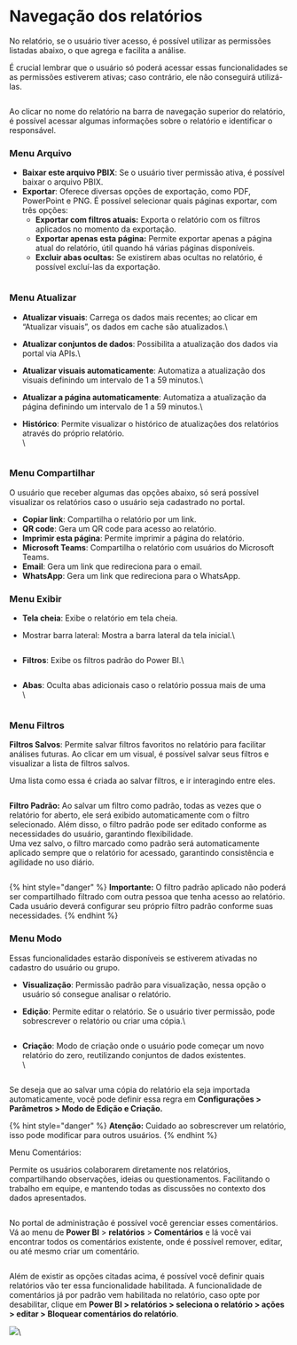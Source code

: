 # Navegação dos relatórios

No relatório, se o usuário tiver acesso, é possível utilizar as permissões listadas abaixo, o que agrega e facilita a análise.

É crucial lembrar que o usuário só poderá acessar essas funcionalidades se as permissões estiverem ativas; caso contrário, ele não conseguirá utilizá-las.

<figure><img src="../../.gitbook/assets/image (27).png" alt=""><figcaption></figcaption></figure>

Ao clicar no nome do relatório na barra de navegação superior do relatório, é possível acessar algumas informações sobre o relatório e identificar o responsável.



### Menu Arquivo

* **Baixar este arquivo PBIX**: Se o usuário tiver permissão ativa, é possível baixar o arquivo PBIX.
* **Exportar**: Oferece diversas opções de exportação, como PDF, PowerPoint e PNG. É possível selecionar quais páginas exportar, com três opções:
  * **Exportar com filtros atuais:** Exporta o relatório com os filtros aplicados no momento da exportação.
  * **Exportar apenas esta página:** Permite exportar apenas a página atual do relatório, útil quando há várias páginas disponíveis.
  * **Excluir abas ocultas:** Se existirem abas ocultas no relatório, é possível excluí-las da exportação.

<figure><img src="../../.gitbook/assets/image (314).png" alt=""><figcaption></figcaption></figure>



### Menu Atualizar

* **Atualizar visuais**: Carrega os dados mais recentes; ao clicar em “Atualizar visuais”, os dados em cache são atualizados.\

* **Atualizar conjuntos de dados**: Possibilita a atualização dos dados via portal via APIs.\

* **Atualizar visuais automaticamente**: Automatiza a atualização dos visuais definindo um intervalo de 1 a 59 minutos.\

* **Atualizar a página automaticamente**: Automatiza a atualização da página definindo um intervalo de 1 a 59 minutos.\

*   **Histórico**: Permite visualizar o histórico de atualizações dos relatórios através do próprio relatório.\
    \


    <figure><img src="../../.gitbook/assets/image (315).png" alt=""><figcaption></figcaption></figure>



### Menu Compartilhar

O usuário que receber algumas das opções abaixo, só será possível visualizar os relatórios caso o usuário seja cadastrado no portal.

* **Copiar link**: Compartilha o relatório por um link.
* **QR code**: Gera um QR code para acesso ao relatório.
* **Imprimir esta página**: Permite imprimir a página do relatório.
* **Microsoft Teams**: Compartilha o relatório com usuários do Microsoft Teams.
* **Email**: Gera um link que redireciona para o email.
* **WhatsApp**: Gera um link que redireciona para o WhatsApp.



### Menu Exibir

* **Tela cheia**: Exibe o relatório em tela cheia.
*   Mostrar barra lateral: Mostra a barra lateral da tela inicial.\


    <figure><img src="../../.gitbook/assets/image (316).png" alt=""><figcaption></figcaption></figure>
*   **Filtros**: Exibe os filtros padrão do Power BI.\


    <figure><img src="../../.gitbook/assets/image (318).png" alt=""><figcaption></figcaption></figure>
*   **Abas**: Oculta abas adicionais caso o relatório possua mais de uma\
    \


    <figure><img src="../../.gitbook/assets/image (319).png" alt=""><figcaption></figcaption></figure>



### Menu Filtros

**Filtros Salvos**: Permite salvar filtros favoritos no relatório para facilitar análises futuras. Ao clicar em um visual, é possível salvar seus filtros e visualizar a lista de filtros salvos.

Uma lista como essa é criada ao salvar filtros, e ir interagindo entre eles.

<div align="left"><figure><img src="../../.gitbook/assets/image (320).png" alt=""><figcaption></figcaption></figure></div>

**Filtro Padrão:** Ao salvar um filtro como padrão, todas as vezes que o relatório for aberto, ele será exibido automaticamente com o filtro selecionado. Além disso, o filtro padrão pode ser editado conforme as necessidades do usuário, garantindo flexibilidade.\
&#x20;   Uma vez salvo, o filtro marcado como padrão será automaticamente aplicado sempre que o relatório for acessado, garantindo consistência e agilidade no uso diário.

<figure><img src="../../.gitbook/assets/image (438).png" alt=""><figcaption></figcaption></figure>

{% hint style="danger" %}
**Importante:** O filtro padrão aplicado não poderá ser compartilhado filtrado com outra pessoa que tenha acesso ao relatório. Cada usuário deverá configurar seu próprio filtro padrão conforme suas necessidades.
{% endhint %}



### Menu Modo

Essas funcionalidades estarão disponíveis se estiverem ativadas no cadastro do usuário ou grupo.

* **Visualização**: Permissão padrão para visualização, nessa opção o usuário só consegue analisar o relatório.
*   **Edição**: Permite editar o relatório. Se o usuário tiver permissão, pode sobrescrever o relatório ou criar uma cópia.\


    <figure><img src="../../.gitbook/assets/image (321).png" alt=""><figcaption></figcaption></figure>


*   **Criação**: Modo de criação onde o usuário pode começar um novo relatório do zero, reutilizando conjuntos de dados existentes.\
    \


    <figure><img src="../../.gitbook/assets/image (322).png" alt=""><figcaption></figcaption></figure>

Se deseja que ao salvar uma cópia do relatório ela seja importada automaticamente, você pode definir essa regra em **Configurações > Parâmetros > Modo de Edição e Criação.**

{% hint style="danger" %}
**Atenção:** Cuidado ao sobrescrever um relatório, isso pode modificar para outros usuários.
{% endhint %}

Menu Comentários:

Permite os usuários colaborarem diretamente nos relatórios, compartilhando observações, ideias ou questionamentos. Facilitando o trabalho em equipe, e mantendo todas as discussões no contexto dos dados apresentados.

<figure><img src="../../.gitbook/assets/image (439).png" alt=""><figcaption></figcaption></figure>

No portal de administração é possível você gerenciar esses comentários. Vá ao menu de **Power BI** > **relatórios** > **Comentários** e lá você vai encontrar todos os comentários existente, onde é possível remover, editar, ou até mesmo criar um comentário.

<figure><img src="../../.gitbook/assets/image (440).png" alt=""><figcaption></figcaption></figure>

Além de existir as opções citadas acima, é possível você definir quais relatórios vão ter essa funcionalidade habilitada. A funcionalidade de comentários já por padrão vem habilitada no relatório, caso opte por desabilitar, clique em **Power BI > relatórios > seleciona o relatório > ações > editar > Bloquear comentários do relatório**.

![](<../../.gitbook/assets/image (441).png>)\
